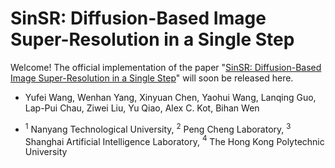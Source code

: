 # SinSR: Diffusion-Based Image Super-Resolution in a Single Step
Welcome! The official implementation of the paper "[SinSR: Diffusion-Based Image Super-Resolution in a Single Step]()" will soon be released here.

- Yufei Wang, Wenhan Yang, Xinyuan Chen, Yaohui Wang, Lanqing Guo, Lap-Pui Chau, Ziwei Liu, Yu Qiao, Alex C. Kot, Bihan Wen

- $^1$ Nanyang Technological University, $^2$ Peng Cheng Laboratory, $^3$ Shanghai Artificial Intelligence Laboratory, $^4$ The Hong Kong Polytechnic University
